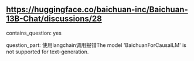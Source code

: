 ## https://huggingface.co/baichuan-inc/Baichuan-13B-Chat/discussions/28

contains_question: yes

question_part: 使用langchain调用报错The model 'BaichuanForCausalLM' is not supported for text-generation.